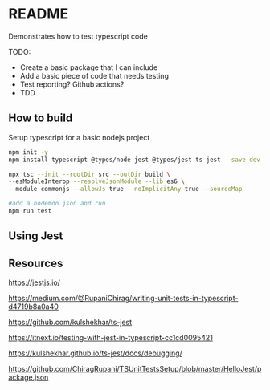 # README
Demonstrates how to test typescript code

TODO:
* Create a basic package that I can include
* Add a basic piece of code that needs testing
* Test reporting?  Github actions?
* TDD

## How to build
Setup typescript for a basic nodejs project
```sh
npm init -y   
npm install typescript @types/node jest @types/jest ts-jest --save-dev  

npx tsc --init --rootDir src --outDir build \
--esModuleInterop --resolveJsonModule --lib es6 \
--module commonjs --allowJs true --noImplicitAny true --sourceMap
```

```sh
#add a nodemon.json and run
npm run test
```

## Using Jest


## Resources
https://jestjs.io/


https://medium.com/@RupaniChirag/writing-unit-tests-in-typescript-d4719b8a0a40

https://github.com/kulshekhar/ts-jest

https://itnext.io/testing-with-jest-in-typescript-cc1cd0095421

https://kulshekhar.github.io/ts-jest/docs/debugging/

https://github.com/ChiragRupani/TSUnitTestsSetup/blob/master/HelloJest/package.json

